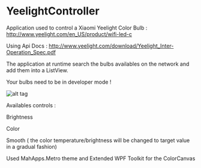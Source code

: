 # YeelightController

Application used to control a Xiaomi Yeelight Color Bulb : http://www.yeelight.com/en_US/product/wifi-led-c

Using Api Docs : http://www.yeelight.com/download/Yeelight_Inter-Operation_Spec.pdf

The application at runtime search the bulbs availables on the network and add them into a ListView.

Your bulbs need to be in developer mode !

![alt tag](http://image.noelshack.com/fichiers/2016/35/1472940119-preview.png)

Availables controls :

Brightness

Color

Smooth ( the color temperature/brightness will be changed to target value in a gradual fashion)

Used MahApps.Metro theme and Extended WPF Toolkit for the ColorCanvas
